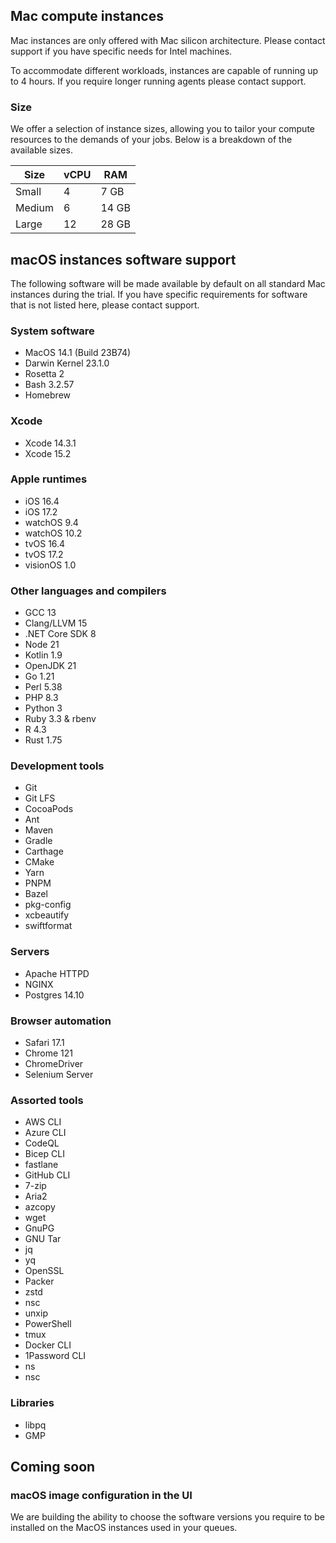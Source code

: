 ## Mac compute instances

Mac instances are only offered with Mac silicon architecture. Please contact support if you have specific needs for Intel machines.

To accommodate different workloads, instances are capable of running up to 4 hours. If you require longer running agents please contact support.

### Size

We offer a selection of instance sizes, allowing you to tailor your compute resources to the demands of your jobs. Below is a breakdown of the available sizes.

<table>
    <thead>
        <tr><th>Size</th><th>vCPU</th><th>RAM</th></tr>
    </thead>
    <tbody>
        <tr><td>Small</td><td>4</td><td>7 GB</td></tr>
        <tr><td>Medium</td><td>6</td><td>14 GB</td></tr>
        <tr><td>Large</td><td>12</td><td>28 GB</td></tr>
    </tbody>
</table>

## macOS instances software support

The following software will be made available by default on all standard Mac instances during the trial. If you have specific requirements for software that is not listed here, please contact support.

### System software

- MacOS 14.1 (Build 23B74)
- Darwin Kernel 23.1.0
- Rosetta 2
- Bash 3.2.57
- Homebrew

### Xcode

- Xcode 14.3.1
- Xcode 15.2

### Apple runtimes

- iOS 16.4
- iOS 17.2
- watchOS 9.4
- watchOS 10.2
- tvOS 16.4
- tvOS 17.2
- visionOS 1.0

### Other languages and compilers

- GCC 13
- Clang/LLVM 15
- .NET Core SDK 8
- Node 21
- Kotlin 1.9
- OpenJDK 21
- Go 1.21
- Perl 5.38
- PHP 8.3
- Python 3
- Ruby 3.3 & rbenv
- R 4.3
- Rust 1.75

### Development tools

- Git
- Git LFS
- CocoaPods
- Ant
- Maven
- Gradle
- Carthage
- CMake
- Yarn
- PNPM
- Bazel
- pkg-config
- xcbeautify
- swiftformat

### Servers

- Apache HTTPD
- NGINX
- Postgres 14.10

### Browser automation

- Safari 17.1
- Chrome 121
- ChromeDriver
- Selenium Server

### Assorted tools

- AWS CLI
- Azure CLI
- CodeQL
- Bicep CLI
- fastlane
- GitHub CLI
- 7-zip
- Aria2
- azcopy
- wget
- GnuPG
- GNU Tar
- jq
- yq
- OpenSSL
- Packer
- zstd
- nsc
- unxip
- PowerShell
- tmux
- Docker CLI
- 1Password CLI
- ns
- nsc

### Libraries

- libpq
- GMP


## Coming soon

### macOS image configuration in the UI
We are building the ability to choose the software versions you require to be installed on the MacOS instances used in your queues.
